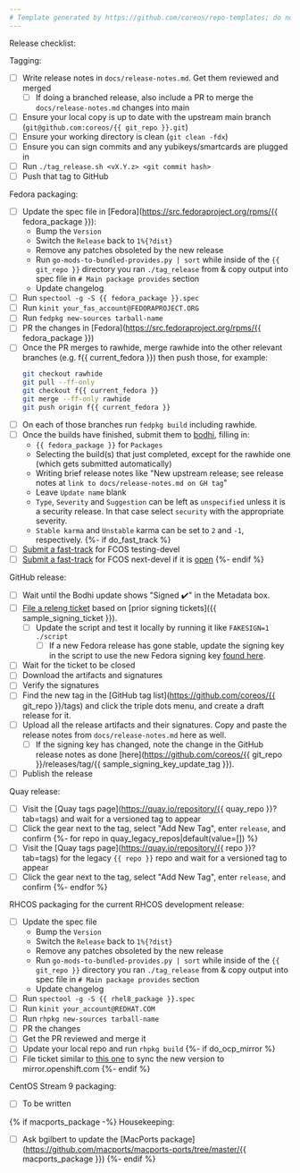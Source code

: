 ```yaml
---
# Template generated by https://github.com/coreos/repo-templates; do not edit downstream
---
```


Release checklist:

Tagging:
 - [ ] Write release notes in `docs/release-notes.md`. Get them reviewed and merged
     - [ ] If doing a branched release, also include a PR to merge the `docs/release-notes.md` changes into main
 - [ ] Ensure your local copy is up to date with the upstream main branch (`git@github.com:coreos/{{ git_repo }}.git`)
 - [ ] Ensure your working directory is clean (`git clean -fdx`)
 - [ ] Ensure you can sign commits and any yubikeys/smartcards are plugged in
 - [ ] Run `./tag_release.sh <vX.Y.z> <git commit hash>`
 - [ ] Push that tag to GitHub

Fedora packaging:
 - [ ] Update the spec file in [Fedora](https://src.fedoraproject.org/rpms/{{ fedora_package }}):
   - Bump the `Version`
   - Switch the `Release` back to `1%{?dist}`
   - Remove any patches obsoleted by the new release
   - Run `go-mods-to-bundled-provides.py | sort` while inside of the `{{ git_repo }}` directory you ran `./tag_release` from & copy output into spec file in `# Main package provides` section
   - Update changelog
 - [ ] Run `spectool -g -S {{ fedora_package }}.spec`
 - [ ] Run `kinit your_fas_account@FEDORAPROJECT.ORG`
 - [ ] Run `fedpkg new-sources tarball-name`
 - [ ] PR the changes in [Fedora](https://src.fedoraproject.org/rpms/{{ fedora_package }})
 - [ ] Once the PR merges to rawhide, merge rawhide into the other relevant branches (e.g. f{{ current_fedora }}) then push those, for example:
   ```bash
   git checkout rawhide
   git pull --ff-only
   git checkout f{{ current_fedora }}
   git merge --ff-only rawhide
   git push origin f{{ current_fedora }}
   ```
 - [ ] On each of those branches run `fedpkg build` including rawhide.
 - [ ] Once the builds have finished, submit them to [bodhi](https://bodhi.fedoraproject.org/updates/new), filling in:
   - `{{ fedora_package }}` for `Packages`
   - Selecting the build(s) that just completed, except for the rawhide one (which gets submitted automatically)
   - Writing brief release notes like "New upstream release; see release notes at `link to docs/release-notes.md on GH tag`"
   - Leave `Update name` blank
   - `Type`, `Severity` and `Suggestion` can be left as `unspecified` unless it is a security release. In that case select `security` with the appropriate severity.
   - `Stable karma` and `Unstable` karma can be set to `2` and `-1`, respectively.
{%- if do_fast_track %}
 - [ ] [Submit a fast-track](https://github.com/coreos/fedora-coreos-config/actions/workflows/add-override.yml) for FCOS testing-devel
 - [ ] [Submit a fast-track](https://github.com/coreos/fedora-coreos-config/actions/workflows/add-override.yml) for FCOS next-devel if it is [open](https://github.com/coreos/fedora-coreos-pipeline/blob/main/next-devel/README.md)
{%- endif %}

GitHub release:
 - [ ] Wait until the Bodhi update shows "Signed :heavy_check_mark:" in the Metadata box.
 - [ ] [File a releng ticket](https://pagure.io/releng/new_issue) based on [prior signing tickets]({{ sample_signing_ticket }}).
   - [ ] Update the script and test it locally by running it like `FAKESIGN=1 ./script`
     - [ ] If a new Fedora release has gone stable, update the signing key in the script to use the new Fedora signing key [found here](https://getfedora.org/security).
 - [ ] Wait for the ticket to be closed
 - [ ] Download the artifacts and signatures
 - [ ] Verify the signatures
 - [ ] Find the new tag in the [GitHub tag list](https://github.com/coreos/{{ git_repo }}/tags) and click the triple dots menu, and create a draft release for it.
 - [ ] Upload all the release artifacts and their signatures. Copy and paste the release notes from `docs/release-notes.md` here as well.
   - [ ] If the signing key has changed, note the change in the GitHub release notes as done [here](https://github.com/coreos/{{ git_repo }}/releases/tag/{{ sample_signing_key_update_tag }}).
 - [ ] Publish the release

Quay release:
 - [ ] Visit the [Quay tags page](https://quay.io/repository/{{ quay_repo }}?tab=tags) and wait for a versioned tag to appear
 - [ ] Click the gear next to the tag, select "Add New Tag", enter `release`, and confirm
{%- for repo in quay_legacy_repos|default(value=[]) %}
 - [ ] Visit the [Quay tags page](https://quay.io/repository/{{ repo }}?tab=tags) for the legacy `{{ repo }}` repo and wait for a versioned tag to appear
 - [ ] Click the gear next to the tag, select "Add New Tag", enter `release`, and confirm
{%- endfor %}

RHCOS packaging for the current RHCOS development release:
 - [ ] Update the spec file
   - Bump the `Version`
   - Switch the `Release` back to `1%{?dist}`
   - Remove any patches obsoleted by the new release
   - Run `go-mods-to-bundled-provides.py | sort` while inside of the `{{ git_repo }}` directory you ran `./tag_release` from & copy output into spec file in `# Main package provides` section
   - Update changelog
 - [ ] Run `spectool -g -S {{ rhel8_package }}.spec`
 - [ ] Run `kinit your_account@REDHAT.COM`
 - [ ] Run `rhpkg new-sources tarball-name`
 - [ ] PR the changes
 - [ ] Get the PR reviewed and merge it
 - [ ] Update your local repo and run `rhpkg build`
{%- if do_ocp_mirror %}
 - [ ] File ticket similar to [this one](https://issues.redhat.com/browse/ART-3711) to sync the new version to mirror.openshift.com
{%- endif %}

CentOS Stream 9 packaging:
  - [ ] To be written

{% if macports_package -%}
Housekeeping:
 - [ ] Ask bgilbert to update the [MacPorts package](https://github.com/macports/macports-ports/tree/master/{{ macports_package }})
{%- endif %}
